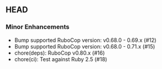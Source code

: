 ## HEAD

### Minor Enhancements

  * Bump supported RuboCop version: v0.68.0 - 0.69.x (#12)
  * Bump supported RuboCop version: v0.68.0 - 0.71.x (#15)
  * chore(deps): RuboCop v0.80.x (#16)
  * chore(ci): Test against Ruby 2.5 (#18)
